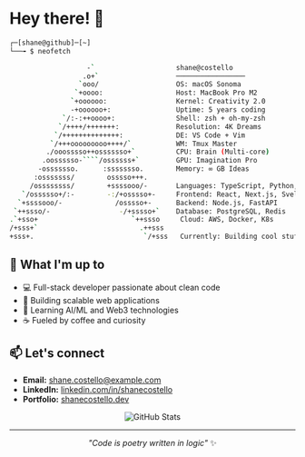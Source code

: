 # Hey there! 👋

```bash
┌─[shane@github]─[~]
└──╼ $ neofetch

                   -`                    shane@costello
                  .o+`                   ─────────────────
                 `ooo/                   OS: macOS Sonoma
                `+oooo:                  Host: MacBook Pro M2
               `+oooooo:                 Kernel: Creativity 2.0
               -+oooooo+:                Uptime: 5 years coding
             `/:-:++oooo+:               Shell: zsh + oh-my-zsh
            `/++++/+++++++:              Resolution: 4K Dreams
           `/++++++++++++++:             DE: VS Code + Vim
          `/+++ooooooooo++++/`           WM: Tmux Master
         ./ooosssso++osssssso+`          CPU: Brain (Multi-core)
        .oossssso-````/ossssss+`         GPU: Imagination Pro
       -osssssso.      :ssssssso.        Memory: ∞ GB Ideas
      :osssssss/        osssso+++.       
     /ossssssss/        +ssssooo/-       Languages: TypeScript, Python, Go
   `/ossssso+/:-        -:/+osssso+-     Frontend: React, Next.js, Svelte
  `+ssssooo/-             /osssso+-      Backend: Node.js, FastAPI
 `++ssso/-                 -/+sssso+`    Database: PostgreSQL, Redis
.`+sso+                       `++ssso     Cloud: AWS, Docker, K8s
/+sss+`                         .++sss    
+sss+.                           `/+sss   Currently: Building cool stuff ⚡
```

## 🚀 What I'm up to
- 💻 Full-stack developer passionate about clean code
- 🔧 Building scalable web applications
- 🌱 Learning AI/ML and Web3 technologies
- ☕ Fueled by coffee and curiosity

## 📫 Let's connect
- **Email:** shane.costello@example.com
- **LinkedIn:** [linkedin.com/in/shanecostello](https://linkedin.com/in/shanecostello)
- **Portfolio:** [shanecostello.dev](https://shanecostello.dev)

<div align="center">

![GitHub Stats](https://github-readme-stats.vercel.app/api?username=YOUR_USERNAME&show_icons=true&theme=dark&count_private=true&hide_border=true)

---

*"Code is poetry written in logic"* ✨

</div>
